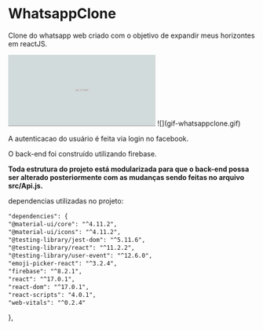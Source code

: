 # WhatsappClone
Clone do whatsapp web criado com o objetivo de expandir meus horizontes em reactJS.

<img src="gif-whatsappclone.gif">
![](gif-whatsappclone.gif)

A autenticacao do usuário é feita via login no facebook.

O back-end foi construído utilizando firebase. 

**Toda estrutura do projeto está modularizada para que o back-end possa ser alterado posteriormente com as mudanças sendo feitas no arquivo src/Api.js.**

dependencias utilizadas no projeto:
    
    "dependencies": {
    "@material-ui/core": "^4.11.2",
    "@material-ui/icons": "^4.11.2",
    "@testing-library/jest-dom": "^5.11.6",
    "@testing-library/react": "^11.2.2",
    "@testing-library/user-event": "^12.6.0",
    "emoji-picker-react": "^3.2.4",
    "firebase": "^8.2.1",
    "react": "^17.0.1",
    "react-dom": "^17.0.1",
    "react-scripts": "4.0.1",
    "web-vitals": "^0.2.4"
  },
